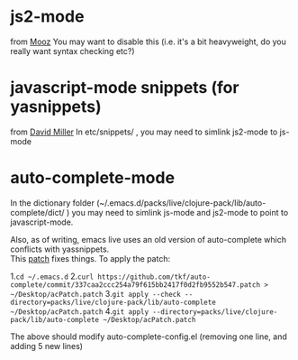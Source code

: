 # js2-mode

from [Mooz](https://github.com/mooz/js2-mode/tree/emacs24)
You may want to disable this (i.e. it's a bit heavyweight, do you really want syntax checking etc?)

# javascript-mode snippets (for yasnippets)

from [David Miller](https://github.com/davidmiller/yasnips/tree/development/javascript-mode)
In etc/snippets/ , you may need to simlink js2-mode to js-mode

# auto-complete-mode

In the dictionary folder (~/.emacs.d/packs/live/clojure-pack/lib/auto-complete/dict/ ) you
may need to simlink js-mode and js2-mode to point to javascript-mode.

Also, as of writing, emacs live uses an old version of auto-complete which conflicts with yassnippets.  
This [patch](https://github.com/tkf/auto-complete/commit/337caa2ccc254a79f615bb2417f0d2fb9552b547.patch) fixes things.
To apply the patch:

1.`cd ~/.emacs.d`
2.`curl https://github.com/tkf/auto-complete/commit/337caa2ccc254a79f615bb2417f0d2fb9552b547.patch > ~/Desktop/acPatch.patch`
3.`git apply --check --directory=packs/live/clojure-pack/lib/auto-complete ~/Desktop/acPatch.patch`
4.`git apply --directory=packs/live/clojure-pack/lib/auto-complete ~/Desktop/acPatch.patch`

The above should modify auto-complete-config.el (removing one line, and adding 5 new lines)